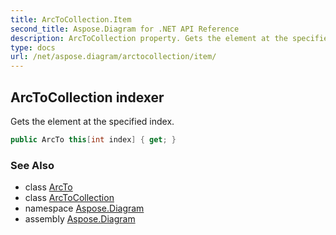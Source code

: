 ```yaml
---
title: ArcToCollection.Item
second_title: Aspose.Diagram for .NET API Reference
description: ArcToCollection property. Gets the element at the specified index
type: docs
url: /net/aspose.diagram/arctocollection/item/
---
```

## ArcToCollection indexer

Gets the element at the specified index.

```csharp
public ArcTo this[int index] { get; }
```

### See Also

* class [ArcTo](../../arcto/)
* class [ArcToCollection](../)
* namespace [Aspose.Diagram](../../arctocollection/)
* assembly [Aspose.Diagram](../../../)



